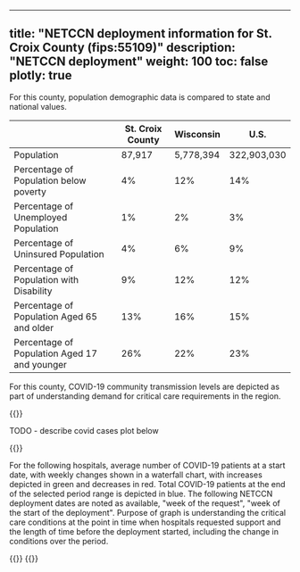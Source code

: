 
---
title: "NETCCN deployment information for St. Croix County (fips:55109)"
description: "NETCCN deployment"
weight: 100
toc: false
plotly: true
---

For this county, population demographic data is compared to state and national values.

| | St. Croix County | Wisconsin | U.S. |
| ----------- | ----------- | ----------- | -------- |
| Population | 87,917 | 5,778,394 | 322,903,030 |
| Percentage of Population below poverty | 4% | 12% | 14% |
| Percentage of Unemployed Population | 1% | 2% | 3% |
| Percentage of Uninsured Population | 4% | 6% | 9% |
| Percentage of Population with Disability | 9% | 12% | 12% |
| Percentage of Population Aged 65 and older | 13% | 16% | 15% |
| Percentage of Population Aged 17 and younger | 26% | 22% | 23% |

  

For this county, COVID-19 community transmission levels are depicted as part of understanding demand for critical care requirements in the region.

{{<plotly json="netccn/55109/covid_transmission.plotly.json" height="400px">}}


TODO - describe covid cases plot below

  {{<plotly json="netccn/55109/covid_cases.plotly.json" height="400px">}}


For the following hospitals, average number of COVID-19 patients at a start date, with weekly changes shown in a waterfall chart, with increases depicted in green and decreases in red.  Total COVID-19 patients at the end of the selected period range is depicted in blue.  The following NETCCN deployment dates are noted as available, "week of the request", "week of the start of the deployment".  Purpose of graph is understanding the critical care conditions at the point in time when hospitals requested support and the length of time before the deployment started, including the change in conditions over the period.

{{<plotly json="netccn/55109/hospital.521345.plotly.json" height="400px">}}
{{<plotly json="netccn/55109/hospital.521335.plotly.json" height="400px">}}
